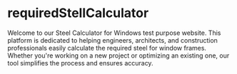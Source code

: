 # requiredStellCalculator
Welcome to our Steel Calculator for Windows test purpose website. This platform is dedicated to helping engineers, architects, and construction professionals easily calculate the required steel for window frames. Whether you're working on a new project or optimizing an existing one, our tool simplifies the process and ensures accuracy.
